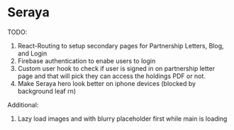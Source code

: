 # Seraya

TODO:

1. React-Routing to setup secondary pages for Partnership Letters, Blog, and Login
2. Firebase authentication to enabe users to login
3. Custom user hook to check if user is signed in on partnership letter page and that will pick they can access the holdings PDF or not.
4. Make Seraya hero look better on iphone devices (blocked by background leaf rn)

Additional:

1. Lazy load images and with blurry placeholder first while main is loading
